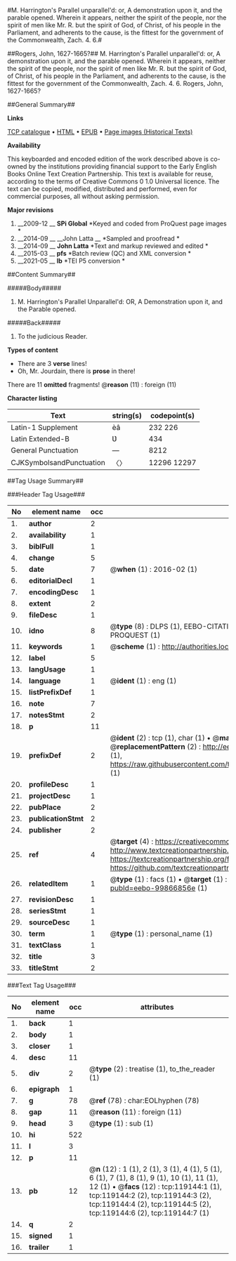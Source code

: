 #M. Harrington's Parallel unparallel'd: or, A demonstration upon it, and the parable opened. Wherein it appears, neither the spirit of the people, nor the spirit of men like Mr. R. but the spirit of God, of Christ, of his people in the Parliament, and adherents to the cause, is the fittest for the government of the Commonwealth, Zach. 4. 6.#

##Rogers, John, 1627-1665?##
M. Harrington's Parallel unparallel'd: or, A demonstration upon it, and the parable opened. Wherein it appears, neither the spirit of the people, nor the spirit of men like Mr. R. but the spirit of God, of Christ, of his people in the Parliament, and adherents to the cause, is the fittest for the government of the Commonwealth, Zach. 4. 6.
Rogers, John, 1627-1665?

##General Summary##

**Links**

[TCP catalogue](http://www.ota.ox.ac.uk/tcp/)  • 
[HTML](http://tei.it.ox.ac.uk/tcp/Texts-HTML/free/A91/A91935.html)  • 
[EPUB](http://tei.it.ox.ac.uk/tcp/Texts-EPUB/free/A91/A91935.epub) • 
[Page images (Historical Texts)](https://historicaltexts.jisc.ac.uk/eebo-99866856e)

**Availability**

This keyboarded and encoded edition of the work described above is co-owned by the
    institutions providing financial support to the Early English Books Online Text Creation
    Partnership. This text is available for reuse, according to the terms of  Creative Commons 0 1.0 Universal
    licence. The text can be copied, modified, distributed and performed, even for commercial
    purposes, all without asking permission.

**Major revisions**

1. __2009-12 __ __SPi Global__ *Keyed and coded from ProQuest page images *
1. __2014-09 __ __John Latta __ *Sampled and proofread *
1. __2014-09 __ __John Latta__ *Text and markup reviewed and edited *
1. __2015-03 __ __pfs__ *Batch review (QC) and XML conversion *
1. __2021-05 __ __lb__ *TEI P5 conversion *

##Content Summary##

#####Body#####

1. M. Harrington's Parallel Unparallel'd: OR, A Demonstration upon it, and the Parable opened.

#####Back#####

1. To the judicious Reader.

**Types of content**

  * There are 3 **verse** lines!
  * Oh, Mr. Jourdain, there is **prose** in there!

There are 11 **omitted** fragments! 
 @__reason__ (11) : foreign (11)

**Character listing**


|Text|string(s)|codepoint(s)|
|---|---|---|
|Latin-1 Supplement|èâ|232 226|
|Latin Extended-B|Ʋ|434|
|General Punctuation|—|8212|
|CJKSymbolsandPunctuation|〈〉|12296 12297|

##Tag Usage Summary##

###Header Tag Usage###

|No|element name|occ|attributes|
|---|---|---|---|
|1.|__author__|2||
|2.|__availability__|1||
|3.|__biblFull__|1||
|4.|__change__|5||
|5.|__date__|7| @__when__ (1) : 2016-02 (1)|
|6.|__editorialDecl__|1||
|7.|__encodingDesc__|1||
|8.|__extent__|2||
|9.|__fileDesc__|1||
|10.|__idno__|8| @__type__ (8) : DLPS (1), EEBO-CITATION (1), VID (1), EEBO-PROQUEST (1), STC (3), PROQUEST (1)|
|11.|__keywords__|1| @__scheme__ (1) : http://authorities.loc.gov/ (1)|
|12.|__label__|5||
|13.|__langUsage__|1||
|14.|__language__|1| @__ident__ (1) : eng (1)|
|15.|__listPrefixDef__|1||
|16.|__note__|7||
|17.|__notesStmt__|2||
|18.|__p__|11||
|19.|__prefixDef__|2| @__ident__ (2) : tcp (1), char (1)  •  @__matchPattern__ (2) : ([0-9\-]+):([0-9IVX]+) (1), (.+) (1)  •  @__replacementPattern__ (2) : http://eebo.chadwyck.com/downloadtiff?vid=$1&page=$2 (1), https://raw.githubusercontent.com/textcreationpartnership/Texts/master/tcpchars.xml#$1 (1)|
|20.|__profileDesc__|1||
|21.|__projectDesc__|1||
|22.|__pubPlace__|2||
|23.|__publicationStmt__|2||
|24.|__publisher__|2||
|25.|__ref__|4| @__target__ (4) : https://creativecommons.org/publicdomain/zero/1.0/ (1), http://www.textcreationpartnership.org/docs/. (1), https://textcreationpartnership.org/faq/#faq05 (1), https://github.com/textcreationpartnership (1)|
|26.|__relatedItem__|1| @__type__ (1) : facs (1)  •  @__target__ (1) : https://data.historicaltexts.jisc.ac.uk/view?pubId=eebo-99866856e (1)|
|27.|__revisionDesc__|1||
|28.|__seriesStmt__|1||
|29.|__sourceDesc__|1||
|30.|__term__|1| @__type__ (1) : personal_name (1)|
|31.|__textClass__|1||
|32.|__title__|3||
|33.|__titleStmt__|2||


###Text Tag Usage###

|No|element name|occ|attributes|
|---|---|---|---|
|1.|__back__|1||
|2.|__body__|1||
|3.|__closer__|1||
|4.|__desc__|11||
|5.|__div__|2| @__type__ (2) : treatise (1), to_the_reader (1)|
|6.|__epigraph__|1||
|7.|__g__|78| @__ref__ (78) : char:EOLhyphen (78)|
|8.|__gap__|11| @__reason__ (11) : foreign (11)|
|9.|__head__|3| @__type__ (1) : sub (1)|
|10.|__hi__|522||
|11.|__l__|3||
|12.|__p__|11||
|13.|__pb__|12| @__n__ (12) : 1 (1), 2 (1), 3 (1), 4 (1), 5 (1), 6 (1), 7 (1), 8 (1), 9 (1), 10 (1), 11 (1), 12 (1)  •  @__facs__ (12) : tcp:119144:1 (1), tcp:119144:2 (2), tcp:119144:3 (2), tcp:119144:4 (2), tcp:119144:5 (2), tcp:119144:6 (2), tcp:119144:7 (1)|
|14.|__q__|2||
|15.|__signed__|1||
|16.|__trailer__|1||
